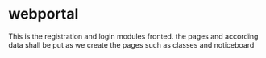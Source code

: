 # webportal
This is the registration and login modules fronted. the pages and according data shall be put as we create the pages such as classes and noticeboard 
